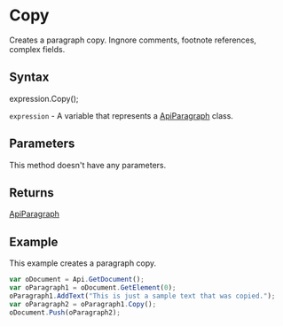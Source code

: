 # Copy

Creates a paragraph copy. Ingnore comments, footnote references, complex fields.

## Syntax

expression.Copy();

`expression` - A variable that represents a [ApiParagraph](../ApiParagraph.md) class.

## Parameters

This method doesn't have any parameters.

## Returns

[ApiParagraph](../../ApiParagraph/ApiParagraph.md)

## Example

This example creates a paragraph copy.

```javascript
var oDocument = Api.GetDocument();
var oParagraph1 = oDocument.GetElement(0);
oParagraph1.AddText("This is just a sample text that was copied.");
var oParagraph2 = oParagraph1.Copy();
oDocument.Push(oParagraph2);
```

